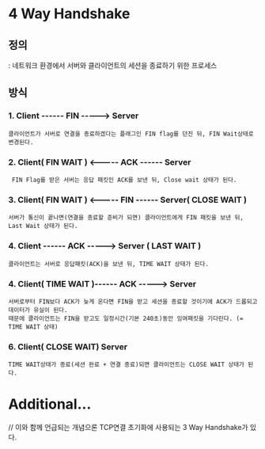 # 4 Way Handshake
## 정의
: 네트워크 환경에서 서버와 클라이언트의 세션을 종료하기 위한 프로세스

## 방식
### 1. Client             ------ FIN -----> Server
    클라이언트가 서버로 연결을 종료하겠다는 플래그인 FIN flag를 던진 뒤, FIN Wait상태로 변경된다.
    
### 2. Client( FIN WAIT ) <----- ACK ------ Server
     FIN Flag를 받은 서버는 응답 패킷인 ACK를 보낸 뒤, Close wait 상태가 된다.
     
### 3. Client( FIN WAIT ) <----- FIN ------ Server( CLOSE WAIT )
    서버가 통신이 끝나면(연결을 종료할 준비가 되면) 클라이언트에게 FIN 패킷을 보낸 뒤, Last Wait 상태가 된다.
    
### 4. Client             ------ ACK -----> Server ( LAST WAIT )
    클라이언트는 서버로 응답패킷(ACK)을 보낸 뒤, TIME WAIT 상태가 된다.
    
### 4. Client( TIME WAIT )------ ACK -----> Server 
    서버로부터 FIN보다 ACK가 늦게 온다면 FIN을 받고 세션을 종료할 것이기에 ACK가 드롭되고 데이터가 유실이 된다.
    때문에 클라이언트는 FIN을 받고도 일정시간(기본 240초)동안 잉여패킷을 기다린다. (= TIME WAIT 상태)
    
### 6. Client( CLOSE WAIT)                  Server 
    TIME WAIT상태가 종료(세션 완료 + 연결 종료)되면 클라이언트는 CLOSE WAIT 상태가 된다.
    
# Additional...
// 이와 함께 언급되는 개념으론 TCP연결 초기화에 사용되는 3 Way Handshake가 있다.
